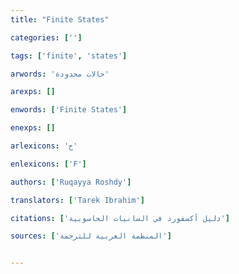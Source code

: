 ```yaml
---
title: "Finite States"

categories: ['']

tags: ['finite', 'states']

arwords: 'حالات محدودة'

arexps: []

enwords: ['Finite States']

enexps: []

arlexicons: 'ح'

enlexicons: ['F']

authors: ['Ruqayya Roshdy']

translators: ['Tarek Ibrahim']

citations: ['دليل أكسفورد في السانيات الحاسوبية']

sources: ['المنظمة العربية للترجمة']


---
```

